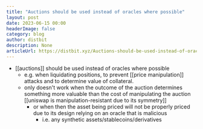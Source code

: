 ```yaml
---
title: "Auctions should be used instead of oracles where possible"
layout: post
date: 2023-06-15 00:00
headerImage: false
category: blog
author: distbit
description: None
articleUrl: https://distbit.xyz/Auctions-should-be-used-instead-of-oracles-where-possible
---
```


- [[auctions]] should be used instead of oracles where possible
	- e.g. when liquidating positions, to prevent [[price manipulation]] attacks and to determine value of collateral.
	- only doesn't work when the outcome of the auction determines something more valuable than the cost of manipulating the auction [[uniswap is manipulation-resistant due to its symmetry]]
		- or when then the asset being priced will not be properly priced due to its design relying on an oracle that is malicious
			- i.e. any synthetic assets/stablecoins/derivatives